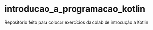 # introducao_a_programacao_kotlin
Repositório feito para colocar exercícios da colab de introdução a Kotlin
